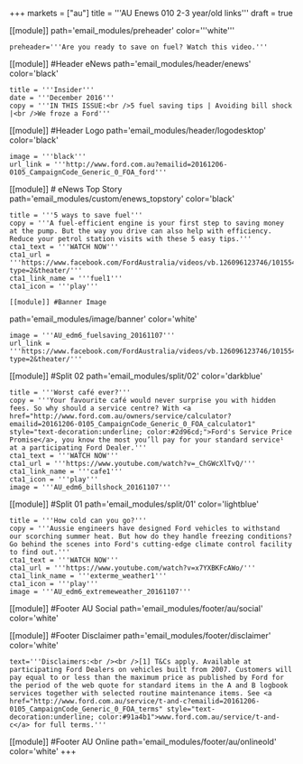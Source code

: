 +++
markets = ["au"]
title = '''AU Enews 010 2-3 year/old links'''
draft = true

[[module]]
path='email_modules/preheader'
color='''white'''

	preheader='''Are you ready to save on fuel? Watch this video.'''

[[module]] #Header eNews
path='email_modules/header/enews'
color='black'

	title = '''Insider'''
	date = '''December 2016'''
	copy = '''IN THIS ISSUE:<br />5 fuel saving tips | Avoiding bill shock |<br />We froze a Ford'''

[[module]] #Header Logo
path='email_modules/header/logodesktop'
color='black'

	image = '''black'''
	url_link = '''http://www.ford.com.au?emailid=20161206-0105_CampaignCode_Generic_0_FOA_ford'''

[[module]] # eNews Top Story
path='email_modules/custom/enews_topstory'
color='black'

	title = '''5 ways to save fuel'''
	copy = '''A fuel-efficient engine is your first step to saving money at the pump. But the way you drive can also help with efficiency. Reduce your petrol station visits with these 5 easy tips.'''
	cta1_text = '''WATCH NOW'''
	cta1_url = '''https://www.facebook.com/FordAustralia/videos/vb.126096123746/10155463691983747/?type=2&theater/'''
	cta1_link_name = '''fuel1'''
	cta1_icon = '''play'''

	[[module]] #Banner Image
path='email_modules/image/banner'
color='white'

	image = '''AU_edm6_fuelsaving_20161107'''
	url_link = '''https://www.facebook.com/FordAustralia/videos/vb.126096123746/10155463691983747/?type=2&theater/'''

[[module]] #Split 02
path='email_modules/split/02'
color='darkblue'

	title = '''Worst café ever?'''
	copy = '''Your favourite café would never surprise you with hidden fees. So why should a service centre? With <a href="http://www.ford.com.au/owners/service/calculator?emailid=20161206-0105_CampaignCode_Generic_0_FOA_calculator1" style="text-decoration:underline; color:#2d96cd;">Ford's Service Price Promise</a>, you know the most you’ll pay for your standard service¹ at a participating Ford Dealer.'''
	cta1_text = '''WATCH NOW'''
	cta1_url = '''https://www.youtube.com/watch?v=_ChGWcXlTvQ/'''
	cta1_link_name = '''cafe1'''
	cta1_icon = '''play'''
	image = '''AU_edm6_billshock_20161107'''

[[module]] #Split 01
path='email_modules/split/01'
color='lightblue'

	title = '''How cold can you go?'''
	copy = '''Aussie engineers have designed Ford vehicles to withstand our scorching summer heat. But how do they handle freezing conditions? Go behind the scenes into Ford's cutting-edge climate control facility to find out.'''
	cta1_text = '''WATCH NOW'''
	cta1_url = '''https://www.youtube.com/watch?v=x7YXBKFcAWo/'''
	cta1_link_name = '''exterme_weather1'''
	cta1_icon = '''play'''
	image = '''AU_edm6_extremeweather_20161107'''


[[module]] #Footer AU Social
path='email_modules/footer/au/social'
color='white'

[[module]] #Footer Disclaimer
path='email_modules/footer/disclaimer'
color='white'

	text='''Disclaimers:<br /><br />[1] T&Cs apply. Available at participating Ford Dealers on vehicles built from 2007. Customers will pay equal to or less than the maximum price as published by Ford for the period of the web quote for standard items in the A and B logbook services together with selected routine maintenance items. See <a href="http://www.ford.com.au/service/t-and-c?emailid=20161206-0105_CampaignCode_Generic_0_FOA_terms" style="text-decoration:underline; color:#91a4b1">www.ford.com.au/service/t-and-c</a> for full terms.'''

[[module]] #Footer AU Online
path='email_modules/footer/au/onlineold'
color='white'
+++
